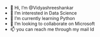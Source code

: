 - 👋 Hi, I’m @Vidyashreeshankar
- 👀 I’m interested in Data Science
- 🌱 I’m currently learning Python
- 💞️ I’m looking to collaborate on Microsoft
- 📫 you can reach me through my mail Id

<!---
Vidyashreeshankar/Vidyashreeshankar is a ✨ special ✨ repository because its `README.md` (this file) appears on your GitHub profile.
You can click the Preview link to take a look at your changes.
--->
